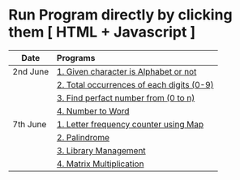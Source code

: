# Run Program directly by clicking them [ HTML + Javascript ]

| Date     | Programs                                                                                                                                                                |
| -------- | :---------------------------------------------------------------------------------------------------------------------------------------------------------------------- |
| 2nd June | <a href="https://sanket9006.github.io/bluepineapple-traning/02nd%20June/alphabet_or_not.html" target="_blank">1. Given character is Alphabet or not</a>                 |
|          | <a href="https://sanket9006.github.io/bluepineapple-traning/02nd%20June/total_occurances_each_digit.html" target="_blank">2. Total occurrences of each digits (0-9)</a> |
|          | <a href="https://sanket9006.github.io/bluepineapple-traning/02nd%20June/perfact_number.html" target="_blank">3. Find perfact number from (0 to n) </a>                  |
|          | <a href="https://sanket9006.github.io/bluepineapple-traning/02nd%20June/numbertoword.html" target="_blank">4. Number to Word </a>                                       |
| 7th June | <a href="https://sanket9006.github.io/bluepineapple-traning/7th%20June/letterfrequency.html" target="_blank">1. Letter frequency counter using Map</a>                  |
|          | <a href="https://sanket9006.github.io/bluepineapple-traning/7th%20June/palindrome.html" target="_blank">2. Palindrome</a>                                               |
|          | <a href="https://sanket9006.github.io/bluepineapple-traning/7th%20June/library.html" target="_blank">3. Library Management</a>                                          |
|          | <a href="https://sanket9006.github.io/bluepineapple-traning/7th%20June/matrixmultiplication.html" target="_blank">4. Matrix Multiplication</a>                          |
